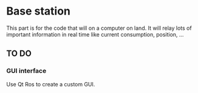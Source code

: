 # Base station

This part is for the code that will on a computer on land. It will relay lots of important information in real time like current consumption, position, ...

## TO DO

### GUI interface
Use Qt Ros to create a custom GUI. 